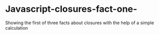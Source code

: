 # Javascript-closures-fact-one-
Showing the first of three facts about closures with the help of a simple calculation
